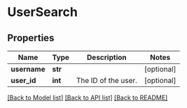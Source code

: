 # UserSearch


## Properties
Name | Type | Description | Notes
------------ | ------------- | ------------- | -------------
**username** | **str** |  | [optional] 
**user_id** | **int** | The ID of the user. | [optional] 

[[Back to Model list]](../README.md#documentation-for-models) [[Back to API list]](../README.md#documentation-for-api-endpoints) [[Back to README]](../README.md)


